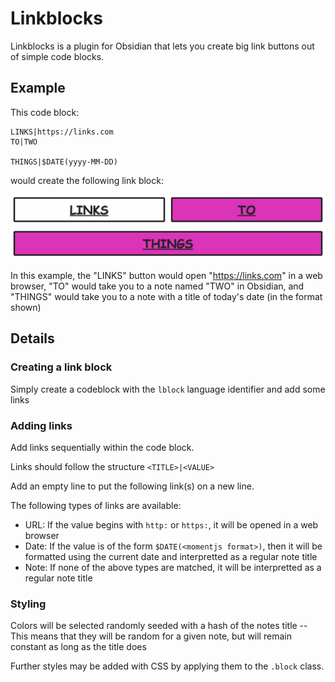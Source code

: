 # Linkblocks

Linkblocks is a plugin for Obsidian that lets you create big link buttons out of simple code blocks.

## Example

This code block:

```lblock
LINKS|https://links.com
TO|TWO

THINGS|$DATE(yyyy-MM-DD)
```

would create the following link block:

<img src="screenshots/Example.png">

In this example, the "LINKS" button would open "https://links.com" in a web browser, "TO" would take you to a note named "TWO" in Obsidian, and "THINGS" would take you to a note with a title of today's date (in the format shown)

## Details

### Creating a link block

Simply create a codeblock with the `lblock` language identifier and add some links

### Adding links

Add links sequentially within the code block.

Links should follow the structure `<TITLE>|<VALUE>`

Add an empty line to put the following link(s) on a new line.

The following types of links are available:

- URL: If the value begins with `http:` or `https:`, it will be opened in a web browser
- Date: If the value is of the form `$DATE(<momentjs format>)`, then it will be formatted using the current date and interpretted as a regular note title
- Note: If none of the above types are matched, it will be interpretted as a regular note title

### Styling

Colors will be selected randomly seeded with a hash of the notes title -- This means that they will be random for a given note, but will remain constant as long as the title does

Further styles may be added with CSS by applying them to the `.block` class.